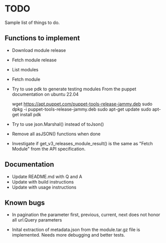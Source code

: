# TODO

Sample list of things to do.

## Functions to implement

* Download module release
* Fetch module release
* List modules
* Fetch module

* Try to use pdk to generate testing modules
  From the puppet documentation on ubuntu 22.04

    wget <https://apt.puppet.com/puppet-tools-release-jammy.deb>
    sudo dpkg -i puppet-tools-release-jammy.deb
    sudo apt-get update
    sudo apt-get install pdk

* Try to use json.Marshal() instead of toJson()

* Remove all asJSON() functions when done

* Investigate if get_v3_releases_module_result() is the same as
  "Fetch Module" from the API specification.

## Documentation

* Update README.md with Q and A
* Update with build instructions
* Update with usage instructions

## Known bugs

* In pagination the parameter first, previous, current, next does not honor all
  url.Query parameters

* Inital extraction of metadata.json from the module.tar.gz file is implemented.
  Needs more debugging and better tests.
